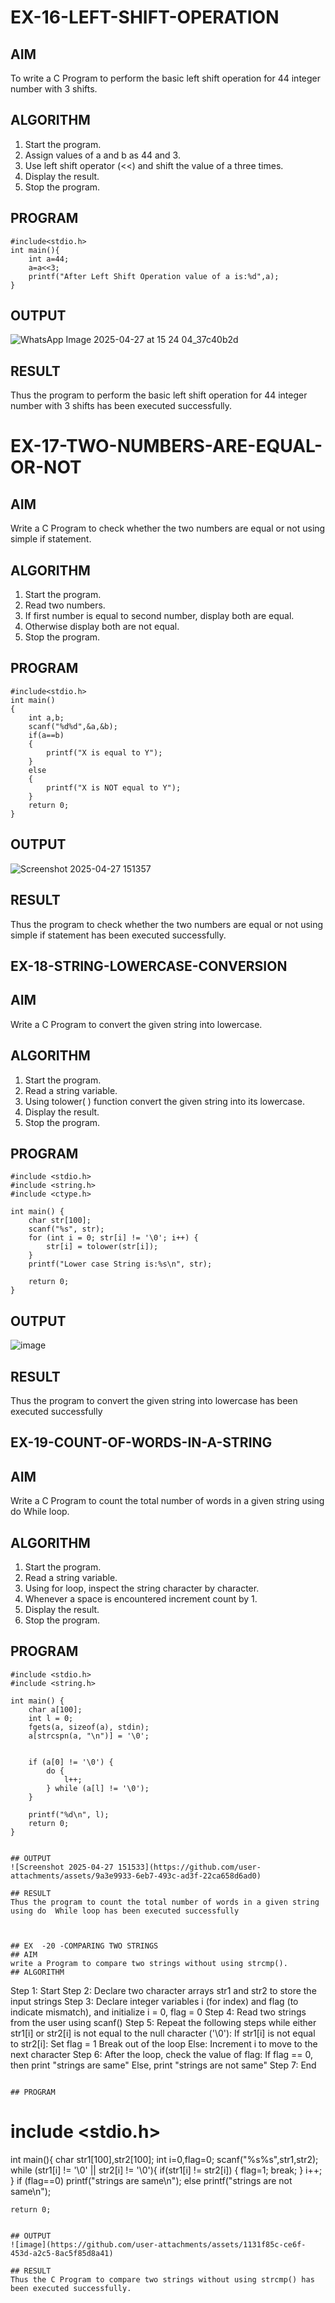 # EX-16-LEFT-SHIFT-OPERATION
## AIM
To write a C Program to perform the basic left shift operation for 44 integer number with 3 shifts.

## ALGORITHM
1.	Start the program.
2.	Assign values of a and b as 44 and 3.
3.	Use left shift operator (<<) and shift the value of a three times.
4.	Display the result.
5.	Stop the program.

## PROGRAM
```
#include<stdio.h>
int main(){
    int a=44;
    a=a<<3;
    printf("After Left Shift Operation value of a is:%d",a);
}
```

## OUTPUT
![WhatsApp Image 2025-04-27 at 15 24 04_37c40b2d](https://github.com/user-attachments/assets/f0698316-3bd1-4b5e-b7c0-06769988aea0)

## RESULT
Thus the program to perform the basic left shift operation for 44 integer number with 3 shifts has been executed successfully.



# EX-17-TWO-NUMBERS-ARE-EQUAL-OR-NOT
## AIM
Write a C Program to check whether the two numbers are equal or not using simple if statement.


## ALGORITHM

1.	Start the program.
2.	Read two numbers.
3.	If first number is equal to second number, display both are equal.
4.	Otherwise display both are not equal.
5.	Stop the program.


## PROGRAM
```
#include<stdio.h>
int main()
{
    int a,b;
    scanf("%d%d",&a,&b);
    if(a==b)
    {
        printf("X is equal to Y");
    }
    else
    {
        printf("X is NOT equal to Y");
    }
    return 0;
}
```

## OUTPUT
![Screenshot 2025-04-27 151357](https://github.com/user-attachments/assets/6d8f7a05-b84b-4964-bb3d-80d09438cb86)
           
## RESULT
Thus the program to check whether the two numbers are equal or not using simple if statement has been executed successfully.

 
## EX-18-STRING-LOWERCASE-CONVERSION
## AIM
Write a C Program to convert the given string into lowercase.

## ALGORITHM
1.	Start the program.
2.	Read a string variable.
3.	Using tolower( ) function convert the given string into its lowercase.
4.	Display the result.
5.	Stop the program.

## PROGRAM
```
#include <stdio.h>
#include <string.h>
#include <ctype.h>

int main() {
    char str[100];
    scanf("%s", str);
    for (int i = 0; str[i] != '\0'; i++) {
        str[i] = tolower(str[i]);
    }
    printf("Lower case String is:%s\n", str);

    return 0;
}
```

## OUTPUT
![image](https://github.com/user-attachments/assets/338550d0-4a9f-4670-8b1e-56a0c43c71f9)

## RESULT
Thus the program to convert the given string into lowercase has been executed successfully
 
 
## EX-19-COUNT-OF-WORDS-IN-A-STRING
## AIM
Write a C Program to count the total number of words in a given string using do While loop.

## ALGORITHM
1.	Start the program.
2.	Read a string variable.
3.	Using for loop, inspect the string character by character.
4.	Whenever a space is encountered increment count by 1.
5.	Display the result.
6.	Stop the program.

## PROGRAM
```
#include <stdio.h>
#include <string.h>

int main() {
    char a[100];
    int l = 0;
    fgets(a, sizeof(a), stdin);
    a[strcspn(a, "\n")] = '\0';

    
    if (a[0] != '\0') {
        do {
            l++;
        } while (a[l] != '\0');
    }

    printf("%d\n", l);
    return 0;
}


## OUTPUT
![Screenshot 2025-04-27 151533](https://github.com/user-attachments/assets/9a3e9933-6eb7-493c-ad3f-22ca658d6ad0)

## RESULT
Thus the program to count the total number of words in a given string using do  While loop has been executed successfully
 
 

## EX  -20 -COMPARING TWO STRINGS
## AIM
write a Program to compare two strings without using strcmp().
## ALGORITHM
```
Step 1: Start
Step 2: Declare two character arrays str1 and str2 to store the input strings
Step 3: Declare integer variables i (for index) and flag (to indicate mismatch), and initialize i = 0, flag = 0
Step 4: Read two strings from the user using scanf()
Step 5: Repeat the following steps while either str1[i] or str2[i] is not equal to the null character ('\0'):
If str1[i] is not equal to str2[i]:
Set flag = 1
Break out of the loop
Else:
Increment i to move to the next character
Step 6: After the loop, check the value of flag:
If flag == 0, then print "strings are same"
Else, print "strings are not same"
Step 7: End
```

## PROGRAM
```
# include <stdio.h>

int main(){
    char str1[100],str2[100];
    int i=0,flag=0;
    scanf("%s%s",str1,str2);
    while (str1[i] != '\0' || str2[i] != '\0'){
        if(str1[i] != str2[i]) {
            flag=1;
            break;
        }
        i++;
    } 
    if (flag==0)
         printf("strings are same\n");
    else
         printf("strings are not same\n");
         
    return 0;
```

## OUTPUT
![image](https://github.com/user-attachments/assets/1131f85c-ce6f-453d-a2c5-8ac5f85d8a41)

## RESULT
Thus the C Program to compare two strings without using strcmp() has been executed successfully.

